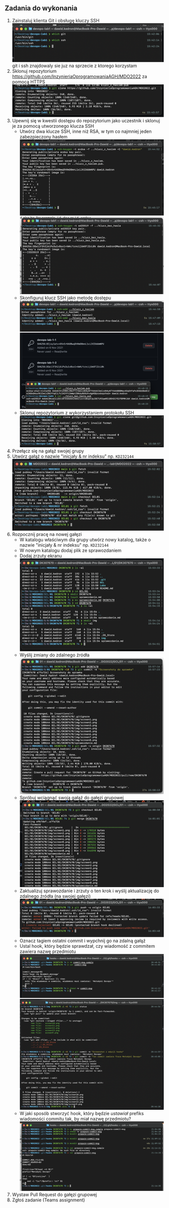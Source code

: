 ## Zadania do wykonania
1. Zainstaluj klienta Git i obsługę kluczy SSH
    ![screen1](img/screen1.png)
    git i ssh znajdowaly sie juz na sprzecie z ktorego korzystam
2. Sklonuj repozytorium https://github.com/InzynieriaOprogramowaniaAGH/MDO2022 za pomocą HTTPS
     ![screen2](img/screen2.png)
3. Upewnij się w kwestii dostępu do repozytorium jako uczestnik i sklonuj je za pomocą utworzonego klucza SSH
   - Utwórz dwa klucze SSH, inne niż RSA, w tym co najmniej jeden zabezpieczony hasłem
    ![screen3](img/screen3.png)
    ![screen4](img/screen4.png)
   - Skonfiguruj klucz SSH jako metodę dostępu
    ![screen5](img/screen5.png)
    ![screen6](img/screen6.png)
   - Sklonuj repozytorium z wykorzystaniem protokołu SSH
     ![screen7](img/screen7.png)
4. Przełącz się na gałąź swojej grupy
5. Utwórz gałąź o nazwie "inicjały & nr indeksu" np. ```KD232144```
    ![screen8](img/screen8.png)
6. Rozpocznij pracę na nowej gałęzi
   - W katalogu właściwym dla grupy utwórz nowy katalog, także o nazwie "inicjały & nr indeksu" np. ```KD232144```
   - W nowym katalogu dodaj plik ze sprawozdaniem
   - Dodaj zrzuty ekranu
    ![screen9](img/screen9.png)
   - Wyślij zmiany do zdalnego źródła
    ![screen10](img/screen10.png)
   - Spróbuj wciągnąć swoją gałąź do gałęzi grupowej
    ![screen11](img/screen11.png)
   - Zaktualizuj sprawozdanie i zrzuty o ten krok i wyślij aktualizację do zdalnego źródła (na swojej gałęzi)
     ![screen12](img/screen12.png)
   - Oznacz tagiem ostatni commit i wypchnij go na zdalną gałąź
   - Ustal hook, który będzie sprawdzał, czy wiadomość z commitem zawiera nazwę przedmiotu
    ![screen13](img/screen13.png)
    ![screen14](img/screen14.png)
   - W jaki sposób stworzyć hook, który będzie *ustawiał* prefiks wiadomości commitu tak, by miał nazwę przedmiotu?
    ![screen16](img/screen15.png)
1. Wystaw Pull Request do gałęzi grupowej
2. Zgłoś zadanie (Teams assignment)